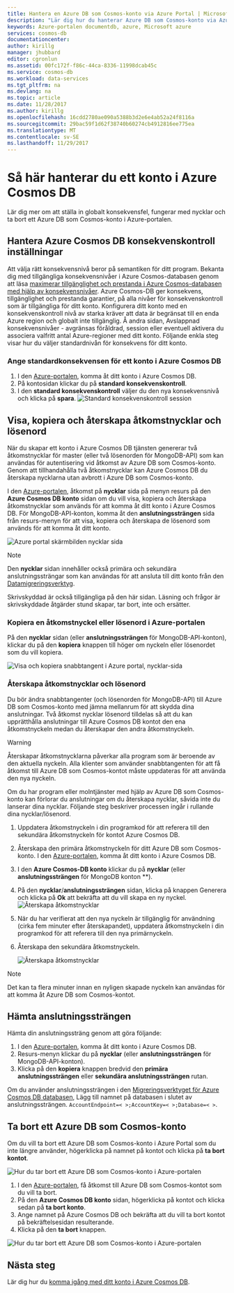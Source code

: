 ```yaml
---
title: Hantera en Azure DB som Cosmos-konto via Azure Portal | Microsoft Docs
description: "Lär dig hur du hanterar Azure DB som Cosmos-konto via Azure Portal. Hitta en vägledning om hur du använder Azure-portalen visa, kopiera, ta bort och ha åtkomst till konton."
keywords: Azure-portalen documentdb, azure, Microsoft azure
services: cosmos-db
documentationcenter: 
author: kirillg
manager: jhubbard
editor: cgronlun
ms.assetid: 00fc172f-f86c-44ca-8336-11998dcab45c
ms.service: cosmos-db
ms.workload: data-services
ms.tgt_pltfrm: na
ms.devlang: na
ms.topic: article
ms.date: 11/28/2017
ms.author: kirillg
ms.openlocfilehash: 16cdd2780ae090a5388b3d2e6e4ab52a24f8116a
ms.sourcegitcommit: 29bac59f1d62f38740b60274cb4912816ee775ea
ms.translationtype: MT
ms.contentlocale: sv-SE
ms.lasthandoff: 11/29/2017
---
```

# <a name="how-to-manage-an-azure-cosmos-db-account"></a>Så här hanterar du ett konto i Azure Cosmos DB
Lär dig mer om att ställa in globalt konsekvensfel, fungerar med nycklar och ta bort ett Azure DB som Cosmos-konto i Azure-portalen.

## <a id="consistency"></a>Hantera Azure Cosmos DB konsekvenskontroll inställningar
Att välja rätt konsekvensnivå beror på semantiken för ditt program. Bekanta dig med tillgängliga konsekvensnivåer i Azure Cosmos-databasen genom att läsa [maximerar tillgänglighet och prestanda i Azure Cosmos-databasen med hjälp av konsekvensnivåer][consistency]. Azure Cosmos-DB ger konsekvens, tillgänglighet och prestanda garantier, på alla nivåer för konsekvenskontroll som är tillgängliga för ditt konto. Konfigurera ditt konto med en konsekvenskontroll nivå av starka kräver att data är begränsat till en enda Azure region och globalt inte tillgänglig. Å andra sidan, Avslappnad konsekvensnivåer - avgränsas föråldrad, session eller eventuell aktivera du associera valfritt antal Azure-regioner med ditt konto. Följande enkla steg visar hur du väljer standardnivån för konsekvens för ditt konto.

### <a name="to-specify-the-default-consistency-for-an-azure-cosmos-db-account"></a>Ange standardkonsekvensen för ett konto i Azure Cosmos DB
1. I den [Azure-portalen](https://portal.azure.com/), komma åt ditt konto i Azure Cosmos DB.
2. På kontosidan klickar du på **standard konsekvenskontroll**.
3. I den **standard konsekvenskontroll** väljer du den nya konsekvensnivå och klicka på **spara**.
    ![Standard konsekvenskontroll session][5]

## <a id="keys"></a>Visa, kopiera och återskapa åtkomstnycklar och lösenord
När du skapar ett konto i Azure Cosmos DB tjänsten genererar två åtkomstnycklar för master (eller två lösenorden för MongoDB-API) som kan användas för autentisering vid åtkomst av Azure DB som Cosmos-konto. Genom att tillhandahålla två åtkomstnycklar kan Azure Cosmos DB du återskapa nycklarna utan avbrott i Azure DB som Cosmos-konto. 

I den [Azure-portalen](https://portal.azure.com/), åtkomst på **nycklar** sida på menyn resurs på den **Azure Cosmos DB konto** sidan om du vill visa, kopiera och återskapa åtkomstnycklar som används för att komma åt ditt konto i Azure Cosmos DB. För MongoDB-API-konton, komma åt den **anslutningssträngen** sida från resurs-menyn för att visa, kopiera och återskapa de lösenord som används för att komma åt ditt konto.

![Azure portal skärmbilden nycklar sida](./media/manage-account/keys.png)

> [!NOTE]
> Den **nycklar** sidan innehåller också primära och sekundära anslutningssträngar som kan användas för att ansluta till ditt konto från den [Datamigreringsverktyg](import-data.md).
> 
> 

Skrivskyddad är också tillgängliga på den här sidan. Läsning och frågor är skrivskyddade åtgärder stund skapar, tar bort, inte och ersätter.

### <a name="copy-an-access-key-or-password-in-the-azure-portal"></a>Kopiera en åtkomstnyckel eller lösenord i Azure-portalen
På den **nycklar** sidan (eller **anslutningssträngen** för MongoDB-API-konton), klickar du på den **kopiera** knappen till höger om nyckeln eller lösenordet som du vill kopiera.

![Visa och kopiera snabbtangent i Azure portal, nycklar-sida](./media/manage-account/copykeys.png)

### <a name="regenerate-access-keys-and-passwords"></a>Återskapa åtkomstnycklar och lösenord
Du bör ändra snabbtangenter (och lösenorden för MongoDB-API) till Azure DB som Cosmos-konto med jämna mellanrum för att skydda dina anslutningar. Två åtkomst nycklar lösenord tilldelas så att du kan upprätthålla anslutningar till Azure Cosmos DB kontot den ena åtkomstnyckeln medan du återskapar den andra åtkomstnyckeln.

> [!WARNING]
> Återskapar åtkomstnycklarna påverkar alla program som är beroende av den aktuella nyckeln. Alla klienter som använder snabbtangenten för att få åtkomst till Azure DB som Cosmos-kontot måste uppdateras för att använda den nya nyckeln.
> 
> 

Om du har program eller molntjänster med hjälp av Azure DB som Cosmos-konto kan förlorar du anslutningar om du återskapa nycklar, såvida inte du lanserar dina nycklar. Följande steg beskriver processen ingår i rullande dina nycklar/lösenord.

1. Uppdatera åtkomstnyckeln i din programkod för att referera till den sekundära åtkomstnyckeln för kontot Azure Cosmos DB.
2. Återskapa den primära åtkomstnyckeln för ditt Azure DB som Cosmos-konto. I den [Azure-portalen](https://portal.azure.com/), komma åt ditt konto i Azure Cosmos DB.
3. I den **Azure Cosmos-DB konto** klickar du på **nycklar** (eller **anslutningssträngen** för MongoDB konton **).
4. På den **nycklar**/**anslutningssträngen** sidan, klicka på knappen Generera och klicka på **Ok** att bekräfta att du vill skapa en ny nyckel.
    ![Återskapa åtkomstnycklar](./media/manage-account/regenerate-keys.png)
5. När du har verifierat att den nya nyckeln är tillgänglig för användning (cirka fem minuter efter återskapandet), uppdatera åtkomstnyckeln i din programkod för att referera till den nya primärnyckeln.
6. Återskapa den sekundära åtkomstnyckeln.
   
    ![Återskapa åtkomstnycklar](./media/manage-account/regenerate-secondary-key.png)

> [!NOTE]
> Det kan ta flera minuter innan en nyligen skapade nyckeln kan användas för att komma åt Azure DB som Cosmos-kontot.
> 
> 

## <a name="get-the-connection-string"></a>Hämta anslutningssträngen
Hämta din anslutningssträng genom att göra följande: 

1. I den [Azure-portalen](https://portal.azure.com), komma åt ditt konto i Azure Cosmos DB.
2. Resurs-menyn klickar du på **nycklar** (eller **anslutningssträngen** för MongoDB-API-konton).
3. Klicka på den **kopiera** knappen bredvid den **primära anslutningssträngen** eller **sekundära anslutningssträngen** rutan. 

Om du använder anslutningssträngen i den [Migreringsverktyget för Azure Cosmos DB databasen](import-data.md), Lägg till namnet på databasen i slutet av anslutningssträngen. `AccountEndpoint=< >;AccountKey=< >;Database=< >`.

## <a id="delete"></a>Ta bort ett Azure DB som Cosmos-konto
Om du vill ta bort ett Azure DB som Cosmos-konto i Azure Portal som du inte längre använder, högerklicka på namnet på kontot och klicka på **ta bort kontot**.

![Hur du tar bort ett Azure DB som Cosmos-konto i Azure-portalen](./media/manage-account/deleteaccount.png)

1. I den [Azure-portalen](https://portal.azure.com/), få åtkomst till Azure DB som Cosmos-kontot som du vill ta bort.
2. På den **Azure Cosmos DB konto** sidan, högerklicka på kontot och klicka sedan på **ta bort konto**. 
3. Ange namnet på Azure Cosmos DB och bekräfta att du vill ta bort kontot på bekräftelsesidan resulterande.
4. Klicka på den **ta bort** knappen.

![Hur du tar bort ett Azure DB som Cosmos-konto i Azure-portalen](./media/manage-account/delete-account-confirm.png)

## <a id="next"></a>Nästa steg
Lär dig hur du [komma igång med ditt konto i Azure Cosmos DB](http://go.microsoft.com/fwlink/p/?LinkId=402364).

<!--Image references-->
[5]: ./media/manage-account/documentdb_change_consistency-1.png

<!--Reference style links - using these makes the source content way more readable than using inline links-->
[bcdr]: https://azure.microsoft.com/documentation/articles/best-practices-availability-paired-regions/
[consistency]: consistency-levels.md
[azureregions]: https://azure.microsoft.com/regions/#services
[offers]: https://azure.microsoft.com/pricing/details/cosmos-db/
